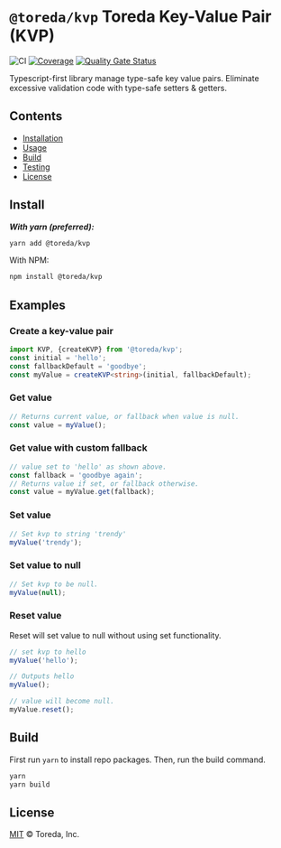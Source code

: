 
# `@toreda/kvp` Toreda Key-Value Pair (KVP)

![CI](https://github.com/armorjvs/kvp/workflows/CI/badge.svg?branch=master) [![Coverage](https://sonarcloud.io/api/project_badges/measure?project=toreda_kvp&metric=coverage)](https://sonarcloud.io/dashboard?id=toreda_kvp) [![Quality Gate Status](https://sonarcloud.io/api/project_badges/measure?project=toreda_kvp&metric=alert_status)](https://sonarcloud.io/dashboard?id=toreda_kvp)

Typescript-first library manage type-safe key value pairs. Eliminate excessive validation code with type-safe setters & getters.

## Contents

-   [Installation](#Installation)
-   [Usage](#usage)
-   [Build](#build)
-   [Testing](#testing)
-   [License](#license)


## Install

**_With yarn (preferred):_**
```bash
yarn add @toreda/kvp
```

With NPM:
```bash
npm install @toreda/kvp
```
## Examples

### Create a key-value pair
```typescript
import KVP, {createKVP} from '@toreda/kvp';
const initial = 'hello';
const fallbackDefault = 'goodbye';
const myValue = createKVP<string>(initial, fallbackDefault);
```

### Get value
```typescript
// Returns current value, or fallback when value is null.
const value = myValue();
```

### Get value with custom fallback
```typescript
// value set to 'hello' as shown above.
const fallback = 'goodbye again';
// Returns value if set, or fallback otherwise.
const value = myValue.get(fallback);
```

### Set value
```typescript
// Set kvp to string 'trendy'
myValue('trendy');
```

### Set value to null
```typescript
// Set kvp to be null.
myValue(null);
```

### Reset value
Reset will set value to null without using set functionality.
```typescript
// set kvp to hello
myValue('hello');

// Outputs hello
myValue();

// value will become null.
myValue.reset();
```

## Build
First run `yarn` to install repo packages. Then, run the build command.
```bash
yarn
yarn build
```

## License

[MIT](LICENSE) &copy; Toreda, Inc.
